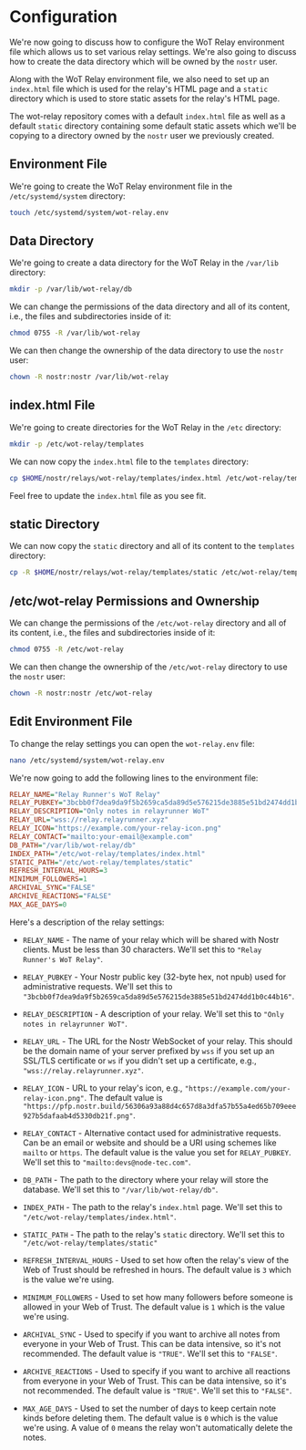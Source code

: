 # Configuration

We're now going to discuss how to configure the WoT Relay environment file which allows us to set various relay settings. We're also going to discuss how to create the data directory which will be owned by the `nostr` user.

Along with the WoT Relay environment file, we also need to set up an `index.html` file which is used for the relay's HTML page and a `static` directory which is used to store static assets for the relay's HTML page.

The wot-relay repository comes with a default `index.html` file as well as a default `static` directory containing some default static assets which we'll be copying to a directory owned by the `nostr` user we previously created.

## Environment File

We're going to create the WoT Relay environment file in the `/etc/systemd/system` directory:

```bash
touch /etc/systemd/system/wot-relay.env
```

## Data Directory

We're going to create a data directory for the WoT Relay in the `/var/lib` directory:

```bash
mkdir -p /var/lib/wot-relay/db
```

We can change the permissions of the data directory and all of its content, i.e., the files and subdirectories inside of it:

```bash
chmod 0755 -R /var/lib/wot-relay
```

We can then change the ownership of the data directory to use the `nostr` user:

```bash
chown -R nostr:nostr /var/lib/wot-relay
```

## index.html File

We're going to create directories for the WoT Relay in the `/etc` directory:

```bash
mkdir -p /etc/wot-relay/templates
```

We can now copy the `index.html` file to the `templates` directory:

```bash
cp $HOME/nostr/relays/wot-relay/templates/index.html /etc/wot-relay/templates
```

Feel free to update the `index.html` file as you see fit.

## static Directory

We can now copy the `static` directory and all of its content to the `templates` directory:

```bash
cp -R $HOME/nostr/relays/wot-relay/templates/static /etc/wot-relay/templates
```

## /etc/wot-relay Permissions and Ownership

We can change the permissions of the `/etc/wot-relay` directory and all of its content, i.e., the files and subdirectories inside of it:

```bash
chmod 0755 -R /etc/wot-relay
```

We can then change the ownership of the `/etc/wot-relay` directory to use the `nostr` user:

```bash
chown -R nostr:nostr /etc/wot-relay
```

## Edit Environment File

To change the relay settings you can open the `wot-relay.env` file:

```bash
nano /etc/systemd/system/wot-relay.env
```

We're now going to add the following lines to the environment file:

```ini
RELAY_NAME="Relay Runner's WoT Relay"
RELAY_PUBKEY="3bcbb0f7dea9da9f5b2659ca5da89d5e576215de3885e51bd2474dd1b0c44b16"
RELAY_DESCRIPTION="Only notes in relayrunner WoT"
RELAY_URL="wss://relay.relayrunner.xyz"
RELAY_ICON="https://example.com/your-relay-icon.png"
RELAY_CONTACT="mailto:your-email@example.com"
DB_PATH="/var/lib/wot-relay/db"
INDEX_PATH="/etc/wot-relay/templates/index.html"
STATIC_PATH="/etc/wot-relay/templates/static"
REFRESH_INTERVAL_HOURS=3
MINIMUM_FOLLOWERS=1
ARCHIVAL_SYNC="FALSE"
ARCHIVE_REACTIONS="FALSE"
MAX_AGE_DAYS=0
```

Here's a description of the relay settings:

- `RELAY_NAME` - The name of your relay which will be shared with Nostr clients. Must be less than 30 characters. We'll set this to `"Relay Runner's WoT Relay"`.

- `RELAY_PUBKEY` - Your Nostr public key (32-byte hex, not npub) used for administrative requests. We'll set this to `"3bcbb0f7dea9da9f5b2659ca5da89d5e576215de3885e51bd2474dd1b0c44b16"`.

- `RELAY_DESCRIPTION` - A description of your relay. We'll set this to `"Only notes in relayrunner WoT"`.

- `RELAY_URL` - The URL for the Nostr WebSocket of your relay. This should be the domain name of your server prefixed by `wss` if you set up an SSL/TLS certificate or `ws` if you didn't set up a certificate, e.g., `"wss://relay.relayrunner.xyz"`.

- `RELAY_ICON` - URL to your relay's icon, e.g., `"https://example.com/your-relay-icon.png"`. The default value is `"https://pfp.nostr.build/56306a93a88d4c657d8a3dfa57b55a4ed65b709eee927b5dafaab4d5330db21f.png"`.

- `RELAY_CONTACT` - Alternative contact used for administrative requests. Can be an email or website and should be a URI using schemes like `mailto` or `https`. The default value is the value you set for `RELAY_PUBKEY`. We'll set this to `"mailto:devs@node-tec.com"`.

- `DB_PATH` - The path to the directory where your relay will store the database. We'll set this to `"/var/lib/wot-relay/db"`.

- `INDEX_PATH` - The path to the relay's `index.html` page. We'll set this to `"/etc/wot-relay/templates/index.html"`.

- `STATIC_PATH` - The path to the relay's `static` directory. We'll set this to `"/etc/wot-relay/templates/static"`

- `REFRESH_INTERVAL_HOURS` - Used to set how often the relay's view of the Web of Trust should be refreshed in hours. The default value is `3` which is the value we're using.

- `MINIMUM_FOLLOWERS` - Used to set how many followers before someone is allowed in your Web of Trust. The default value is `1` which is the value we're using.

- `ARCHIVAL_SYNC` - Used to specify if you want to archive all notes from everyone in your Web of Trust. This can be data intensive, so it's not recommended. The default value is `"TRUE"`. We'll set this to `"FALSE"`.

- `ARCHIVE_REACTIONS` - Used to specify if you want to archive all reactions from everyone in your Web of Trust. This can be data intensive, so it's not recommended. The default value is `"TRUE"`. We'll set this to `"FALSE"`.

- `MAX_AGE_DAYS` - Used to set the number of days to keep certain note kinds before deleting them. The default value is `0` which is the value we're using. A value of `0` means the relay won't automatically delete the notes.
